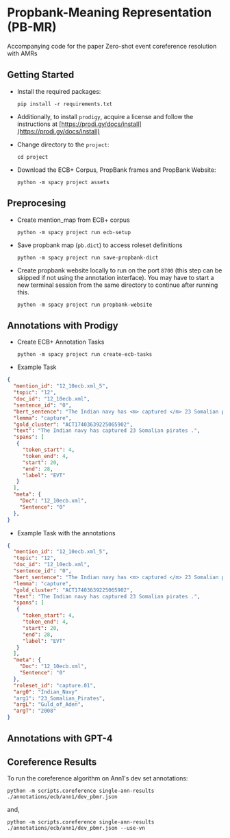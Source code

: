 # Propbank-Meaning Representation (PB-MR)

Accompanying code for the paper Zero-shot event coreference resolution with AMRs
## Getting Started
- Install the required packages:

    `pip install -r requirements.txt`
- Additionally, to install `prodigy`, acquire a license and follow
the instructions at [https://prodi.gy/docs/install](https://prodi.gy/docs/install)

- Change directory to the `project`:

    `cd project`
 
- Download the ECB+ Corpus, PropBank frames and PropBank Website:

    `python -m spacy project assets`

## Preprocesing
- Create mention_map from ECB+ corpus

    `python -m spacy project run ecb-setup`

- Save propbank map (`pb.dict`) to access roleset definitions

    `python -m spacy project run save-propbank-dict`

- Create propbank website locally to run on the port `8700` (this step can be skipped if not using 
  the annotation interface). You may have to start a new terminal session from the same directory 
  to continue after running this.

    `python -m spacy project run propbank-website`

## Annotations with Prodigy
- Create ECB+ Annotation Tasks

  `python -m spacy project run create-ecb-tasks`

- Example Task
```json
{
  "mention_id": "12_10ecb.xml_5",
  "topic": "12",
  "doc_id": "12_10ecb.xml",
  "sentence_id": "0",
  "bert_sentence": "The Indian navy has <m> captured </m> 23 Somalian pirates .",
  "lemma": "capture",
  "gold_cluster": "ACT17403639225065902",
  "text": "The Indian navy has captured 23 Somalian pirates .",
  "spans": [
   {
     "token_start": 4,
     "token_end": 4,
     "start": 20,
     "end": 28,
     "label": "EVT"
   }
  ],
  "meta": {
    "Doc": "12_10ecb.xml",
    "Sentence": "0"
  },
}
```
- Example Task with the annotations
```json
{
  "mention_id": "12_10ecb.xml_5",
  "topic": "12",
  "doc_id": "12_10ecb.xml",
  "sentence_id": "0",
  "bert_sentence": "The Indian navy has <m> captured </m> 23 Somalian pirates .",
  "lemma": "capture",
  "gold_cluster": "ACT17403639225065902",
  "text": "The Indian navy has captured 23 Somalian pirates .",
  "spans": [
   {
     "token_start": 4,
     "token_end": 4,
     "start": 20,
     "end": 28,
     "label": "EVT"
   }
  ],
  "meta": {
    "Doc": "12_10ecb.xml",
    "Sentence": "0"
  },
  "roleset_id": "capture.01",
  "arg0": "Indian_Navy"
  "arg1": "23_Somalian_Pirates",
  "argL": "Guld_of_Aden",
  "argT": "2008"
}
```
## Annotations with GPT-4

## Coreference Results
To run the coreference algorithm on Ann1's dev set annotations:

`python -m scripts.coreference single-ann-results ./annotations/ecb/ann1/dev_pbmr.json`

and,

`python -m scripts.coreference single-ann-results ./annotations/ecb/ann1/dev_pbmr.json --use-vn `